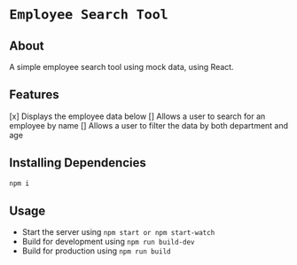 # `Employee Search Tool`

## About

A simple employee search tool using mock data, using React.

## Features

[x] Displays the employee data below
[] Allows a user to search for an employee by name
[] Allows a user to filter the data by both department and age

## Installing Dependencies

```sh
npm i
```

## Usage

- Start the server using `npm start or npm start-watch`
- Build for development using `npm run build-dev`
- Build for production using `npm run build`
